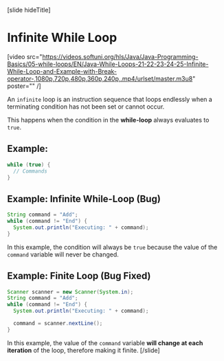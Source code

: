 [slide hideTitle]
# Infinite While Loop

[video src="https://videos.softuni.org/hls/Java/Java-Programming-Basics/05-while-loops/EN/Java-While-Loops-21-22-23-24-25-Infinite-While-Loop-and-Example-with-Break-operator-,1080p,720p,480p,360p,240p,.mp4/urlset/master.m3u8" poster="" /]

An `infinite` loop is an instruction sequence that loops endlessly when a terminating condition has not been set or cannot occur. 

This happens when the condition in the **while-loop** always evaluates to `true`.

## Example:
```java
while (true) {
  // Commands
}
```

## Example: Infinite While-Loop (Bug)
```java
String command = "Add";
while (command != "End") {
  System.out.println("Executing: " + command);
}
```

In this example, the condition will always be `true` because the value of the `command` variable will never be changed.

## Example: Finite Loop (Bug Fixed)
```java
Scanner scanner = new Scanner(System.in);
String command = "Add";
while (command != "End") {
  System.out.println("Executing: " + command);

  command = scanner.nextLine();
}
```

In this example, the value of the `command` variable **will change at each iteration** of the loop, therefore making it finite.
[/slide]
